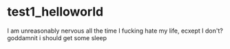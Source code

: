 # test1_helloworld
I am unreasonably nervous all the time
I fucking hate my life, ecxept I don't?
goddamnit i should get some sleep
